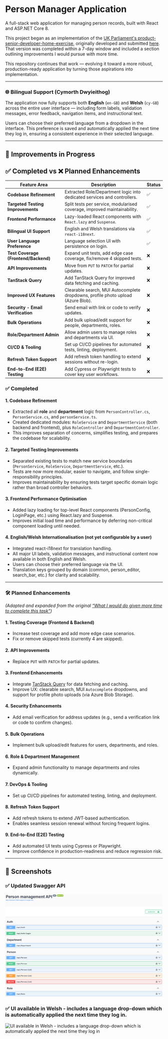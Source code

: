 # Person Manager Application

A full-stack web application for managing person records, built with React and ASP.NET Core 8.

This project began as an implementation of the [UK Parliament's product-senior-developer-home-exercise](https://github.com/ukparliament/product-senior-developer-home-exercise), originally developed and submitted [here](https://github.com/Jacqui87/product-senior-developer-home-exercise). That version was completed within a 7-day window and included a section outlining improvements I would pursue with more time.

This repository continues that work — evolving it toward a more robust, production-ready application by turning those aspirations into implementation.

---

### 🌐 Bilingual Support (Cymorth Dwyieithog)

The application now fully supports both **English** (`en-GB`) and **Welsh** (`cy-GB`) across the entire user interface — including form labels, validation messages, error feedback, navigation items, and instructional text.

Users can choose their preferred language from a dropdown in the interface. This preference is saved and automatically applied the next time they log in, ensuring a consistent experience in their selected language.

---

## 🚀 Improvements in Progress

## ✅ Completed vs ❌ Planned Enhancements

| Feature Area                         | Description                                                                      | Status |
| ------------------------------------ | -------------------------------------------------------------------------------- | ------ |
| **Codebase Refinement**              | Extracted Role/Department logic into dedicated services and controllers.         | ✅     |
| **Targeted Testing Improvements**    | Split tests per service, modularised coverage, improved maintainability.         | ✅     |
| **Frontend Performance**             | Lazy-loaded React components with `React.lazy` and `Suspense`.                   | ✅     |
| **Bilingual UI Support**             | English and Welsh translations via `react-i18next`.                              | ✅     |
| **User Language Preference**         | Language selection UI with persistence on login.                                 | ✅     |
| **Test Coverage (Frontend/Backend)** | Expand unit tests, add edge case coverage, fix/remove 4 skipped tests.           | ❌     |
| **API Improvements**                 | Move from `PUT` to `PATCH` for partial updates.                                  | ❌     |
| **TanStack Query**                   | Add TanStack Query for improved data fetching and caching.                       | ❌     |
| **Improved UX Features**             | Clearable search, MUI Autocomplete dropdowns, profile photo upload (Azure Blob). | ❌     |
| **Security - Email Verification**    | Send email with link or code to verify updates.                                  | ❌     |
| **Bulk Operations**                  | Add bulk upload/edit support for people, departments, roles.                     | ❌     |
| **Role/Department Admin**            | Allow admin users to manage roles and departments via UI.                        | ❌     |
| **CI/CD & Tooling**                  | Set up CI/CD pipelines for automated tests, linting, deployment.                 | ❌     |
| **Refresh Token Support**            | Add refresh token handling to extend sessions without re-login.                  | ❌     |
| **End-to-End (E2E) Testing**         | Add Cypress or Playwright tests to cover key user workflows.                     | ❌     |

### ✅ Completed

#### 1. Codebase Refinement

- Extracted all **role** and **department** logic from `PersonController.cs`, `PersonService.cs`, and `personService.ts`.
- Created dedicated modules: `RoleService` and `DepartmentService` (both backend and frontend), plus `RoleController` and `DepartmentController`.
- This improves separation of concerns, simplifies testing, and prepares the codebase for scalability.

#### 2. Targeted Testing Improvements

- Separated existing tests to match new service boundaries (`PersonService`, `RoleService`, `DepartmentService`, etc.).
- Tests are now more modular, easier to navigate, and follow single-responsibility principles.
- Improves maintainability by ensuring tests target specific domain logic rather than broad controller behaviors.

#### 3. Frontend Performance Optimisation

- Added lazy loading for top-level React components (PersonConfig, LoginPage, etc.) using React.lazy and Suspense.
- Improves initial load time and performance by deferring non-critical component loading until needed.

#### 4. English/Welsh Internationalisation (not yet configurable by a user)

- Integrated react-i18next for translation handling.
- All major UI labels, validation messages, and instructional content now available in both English and Welsh.
- Users can choose their preferred language via the UI.
- Translation keys grouped by domain (common, person_editor, search_bar, etc.) for clarity and scalability.

---

### 🛠️ Planned Enhancements

_*(Adapted and expanded from the original [“What I would do given more time to complete this task”](https://github.com/Jacqui87/product-senior-developer-home-exercise?tab=readme-ov-file#what-i-would-do-given-more-time-to-complete-this-task))*_

#### 1. **Testing Coverage (Frontend & Backend)**

- Increase test coverage and add more edge case scenarios.
- Fix or remove skipped tests (currently 4 are skipped).

#### 2. **API Improvements**

- Replace `PUT` with `PATCH` for partial updates.

#### 3. **Frontend Enhancements**

- Integrate [TanStack Query](https://tanstack.com/query) for data fetching and caching.
- Improve UX: clearable search, MUI `Autocomplete` dropdowns, and support for profile photo uploads (via Azure Blob Storage).

#### 4. **Security Enhancements**

- Add email verification for address updates (e.g., send a verification link or code to confirm changes).

#### 5. **Bulk Operations**

- Implement bulk upload/edit features for users, departments, and roles.

#### 6. **Role & Department Management**

- Expand admin functionality to manage departments and roles dynamically.

#### 7. **DevOps & Tooling**

- Set up CI/CD pipelines for automated testing, linting, and deployment.

#### 8. **Refresh Token Support**

- Add refresh tokens to extend JWT-based authentication.
- Enables seamless session renewal without forcing frequent logins.

#### 9. **End-to-End (E2E) Testing**

- Add automated UI tests using Cypress or Playwright.
- Improve confidence in production-readiness and reduce regression risk.

---

## 📸 Screenshots

### ✅ Updated Swagger API

![Updated Swagger API](screenshots/updated_swagger_api.png)

### ✅ UI available in Welsh - includes a language drop-down which is automatically applied the next time they log in.

![UI available in Welsh - includes a language drop-down which is automatically applied the next time they log in](screenshots/Welsh_translations.png)
